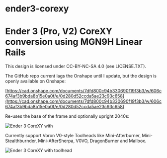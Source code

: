 # ender3-corexy

# Ender 3 (Pro, V2) CoreXY conversion using MGN9H Linear Rails

This design is licensed under CC-BY-NC-SA 4.0 (see LICENSE.TXT).

The GitHub repo current lags the Onshape until I update, but the design is openly available on Onshape:

[https://cad.onshape.com/documents/7dfd800c94b330690f19f3b3/w/606c674af3b9bda8b15e0a0f/e/0d280d52ccda5ae23c93c658](https://cad.onshape.com/documents/7dfd800c94b330690f19f3b3/w/606c674af3b9bda8b15e0a0f/e/0d280d52ccda5ae23c93c658)

Re-uses the base of the frame and optionally upright 2040s:

![Ender 3 CoreXY with](https://github.com/thingsapart/ender3-corexy/blob/main/images/Ender%203%20CoreXY%20Base.jpg?raw=true)



Currently support Voron V0-style Toolheads like Mini-Afterburner, Mini-Stealthburnder, Mini-AfterSherpa, V0VO, DragonBurner and Mailbox.

![Ender 3 CoreXY with toolhead](https://github.com/thingsapart/ender3-corexy/blob/main/images/Ender%20CoreXY%20Voron%20Toolhead.jpg?raw=true)
